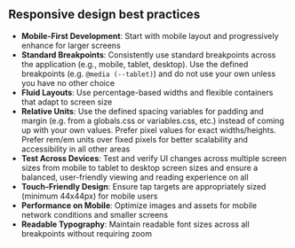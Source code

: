 ## Responsive design best practices

- **Mobile-First Development**: Start with mobile layout and progressively enhance for larger screens
- **Standard Breakpoints**: Consistently use standard breakpoints across the application (e.g., mobile, tablet, desktop). Use the defined breakpoints (e.g. `@media (--tablet)`) and do not use your own unless you have no other choice
- **Fluid Layouts**: Use percentage-based widths and flexible containers that adapt to screen size
- **Relative Units**: Use the defined spacing variables for padding and margin (e.g. from a globals.css or variables.css, etc.) instead of coming up with your own values. Prefer pixel values for exact widths/heights. Prefer rem/em units over fixed pixels for better scalability and accessibility in all other areas
- **Test Across Devices**: Test and verify UI changes across multiple screen sizes from mobile to tablet to desktop screen sizes and ensure a balanced, user-friendly viewing and reading experience on all
- **Touch-Friendly Design**: Ensure tap targets are appropriately sized (minimum 44x44px) for mobile users
- **Performance on Mobile**: Optimize images and assets for mobile network conditions and smaller screens
- **Readable Typography**: Maintain readable font sizes across all breakpoints without requiring zoom

